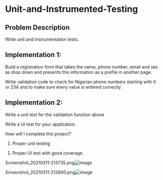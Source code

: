 # Unit-and-Instrumented-Testing
## Problem Description

Write unit and instrumentation tests.

## Implementation 1:

Build a registration form that takes the name, phone number, email and sex as drop down and presents this information as a profile in another page.

Write validation code to check for Nigerian phone numbers starting with 0 or 234 and to make sure every value is entered correctly.

## Implementation 2:

Write a unit test for the validation function above

Write a UI test for your application.

How will I complete this project?

1. Proper unit testing

2. Proper UI test with good coverage.

Screenshot_20210311-213735.png![image](https://user-images.githubusercontent.com/60139290/110863025-59fcbf00-82c0-11eb-8fda-6afafa558d6d.png)

Screenshot_20210311-213800.png![image](https://user-images.githubusercontent.com/60139290/110863049-6254fa00-82c0-11eb-89f9-e1d7ee71da76.png)

